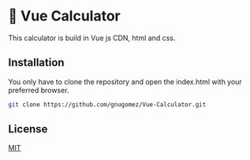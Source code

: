 # 🧮 Vue Calculator

This calculator is build in Vue js CDN, html and css.

## Installation

You only have to clone the repository and open the index.html with your preferred browser.

```bash
git clone https://github.com/gnugomez/Vue-Calculator.git
```

## License

[MIT](https://choosealicense.com/licenses/mit/)
